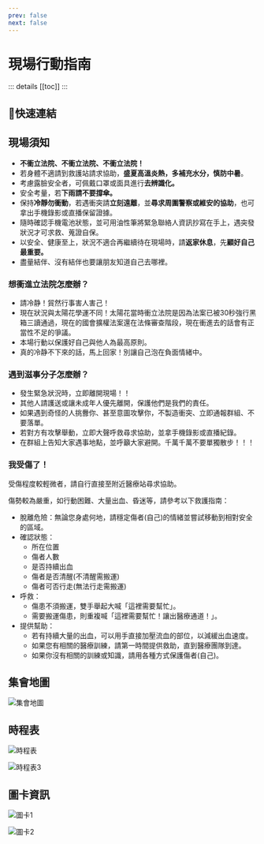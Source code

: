 ```yaml
---
prev: false
next: false
---
```


# 現場行動指南 <BasicButton label="我還沒到現場🤚" to="/preparation" />

::: details
[[toc]]
:::

<h2>🔗快速連結</h2>

<BasicButton class="mt-2" label="🗺️集會地圖" to="/guide/#集會地圖" color="bg-teal-600" />
<BasicButton class="mt-2" label="🕙時程表" to="/guide/#時程表" color="bg-teal-600" />
<BasicButton class="mt-2" label="🖼️圖卡資訊" to="/guide/#圖卡資訊" color="bg-teal-600" />

## **現場須知**

- <span class="text-red-400">**不衝立法院、不衝立法院、不衝立法院！**</span>
- 若身體不適請到救護站請求協助，**盛夏高溫炎熱，多補充水分，慎防中暑**。
- 考慮露臉安全者，可佩戴口罩或面具進行**去辨識化。**
- 安全考量，若**下雨請不要撐傘。**
- 保持**冷靜勿衝動**，若遇衝突請**立刻遠離**，並**尋求周圍警察或維安的協助**，也可拿出手機錄影或直播保留證據。
- 隨時確認手機電池狀態，並可用油性筆將緊急聯絡人資訊抄寫在手上，遇突發狀況才可求救、蒐證自保。
- 以安全、健康至上，狀況不適合再繼續待在現場時，請**返家休息**，先**顧好自己最重要。**
- 盡量結伴、沒有結伴也要讓朋友知道自己去哪裡。

### **想衝進立法院怎麼辦？**

- 請冷静！貿然行事害人害己！
- 現在狀況與太陽花學運不同！太陽花當時衝立法院是因為法案已被30秒強行黑箱三讀通過，現在的國會擴權法案還在法條審查階段，現在衝進去的話會有正當性不足的爭議。
- 本場行動以保護好自己與他人為最高原則。
- 真的冷静不下來的話，馬上回家！別讓自己泡在負面情緒中。

### **遇到滋事分子怎麼辦？**

- 發生緊急狀況時，立即離開現場！！
- 其他人請護送或讓未成年人優先離開，保護他們是我們的責任。
- 如果遇到奇怪的人挑釁你、甚至意圖攻擊你，不製造衝突、立即通報群組、不要落單。
- 若對方有攻擊舉動，立即大聲呼救尋求協助，並拿手機錄影或直播紀錄。
- 在群組上告知大家遇事地點，並呼籲大家避開。千萬千萬不要單獨散步！！！

### **我受傷了！**

受傷程度較輕微者，請自行直接至附近醫療站尋求協助。

傷勢較為嚴重，如行動困難、大量出血、昏迷等，請參考以下救護指南：

- 脫離危險：無論您身處何地，請穩定傷者(自己)的情緒並嘗試移動到相對安全的區域。
- 確認狀態：
  - 所在位置
  - 傷者人數
  - 是否持續出血
  - 傷者是否清醒(不清醒需搬運)
  - 傷者可否行走(無法行走需搬運)
- 呼救：
  - 傷患不須搬運，雙手舉起大喊「這裡需要幫忙」。
  - 需要搬運傷患，則重複喊「這裡需要幫忙！讓出醫療通道！」。
- 提供幫助：
  - 若有持續大量的出血，可以用手直接加壓流血的部位，以減緩出血速度。
  - 如果您有相關的醫療訓練，請第一時間提供救助，直到醫療團隊到達。
  - 如果你沒有相關的訓練或知識，請用各種方式保護傷者(自己)。

## 集會地圖

![集會地圖](/map.png)

## 時程表

![時程表](/schedule.jpg)

![時程表3](/schedule3.jpg)

## 圖卡資訊

![圖卡1](/info-1.jpg)

![圖卡2](/info-2.jpg)

<script setup>
  import BasicButton from '../components/BasicButton.vue'
</script>

<style scoped>
  h1 {
    display: flex;
  }
</style>
